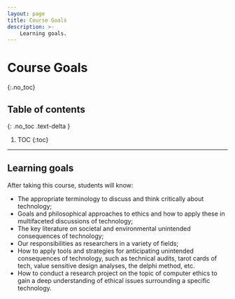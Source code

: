 ```yaml
---
layout: page
title: Course Goals
description: >-
    Learning goals.
---
```


# Course Goals
{:.no_toc}

## Table of contents
{: .no_toc .text-delta }

1. TOC
{:toc}

---


## Learning goals

After taking this course, students will know: 

* The appropriate terminology to discuss and think critically about technology; 
* Goals and philosophical approaches to ethics and how to apply these in multifaceted discussions of technology; 
* The key literature on societal and environmental unintended consequences of technology; 
* Our responsibilities as researchers in a variety of fields; 
* How to apply tools and strategies for anticipating unintended consequences of technology, such as technical audits, tarot cards of tech, value sensitive design analyses, the delphi method, etc. 
* How to conduct a research project on the topic of computer ethics to gain a deep understanding of ethical issues surrounding a specific technology. 




